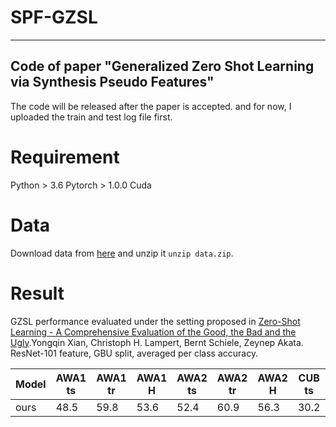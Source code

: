 # SPF-GZSL
---------------------------------------------------------------------------------------------------
Code of paper "Generalized Zero Shot Learning via Synthesis Pseudo Features"
---------------------------------------------------------------------------------------------------
The code will be released after the paper is accepted.
and for now, I uploaded the train and test log file first.
# Requirement
Python > 3.6
Pytorch > 1.0.0
Cuda
# Data
Download data from [here](http://www.robots.ox.ac.uk/~lz/DEM_cvpr2017/data.zip) and unzip it `unzip data.zip`.

# Result
GZSL performance evaluated under the setting proposed in [Zero-Shot Learning - A Comprehensive Evaluation of the Good, the Bad and the Ugly](https://arxiv.org/abs/1707.00600).Yongqin Xian, Christoph H. Lampert, Bernt Schiele, Zeynep Akata.  
ResNet-101 feature, GBU split, averaged per class accuracy.  

| Model      |    AWA1 ts    |    AWA1 tr |    AWA1 H    |    AWA2 ts    |    AWA2 tr  |   AWA2 H    |    CUB ts  |   CUB tr |   CUB H    |   SUN ts   |   SUN tr    |   SUN H    |
|------------|---------|---------|---------|---------|---------|---------|---------|---------|---------|---------|---------|---------|
| ours       |   48.5   |   59.8   |   53.6   |   52.4   |   60.9   |   56.3   |   30.2   |   63.4   |   40.9   |**32.2** |**59.0** |**41.6** |  
